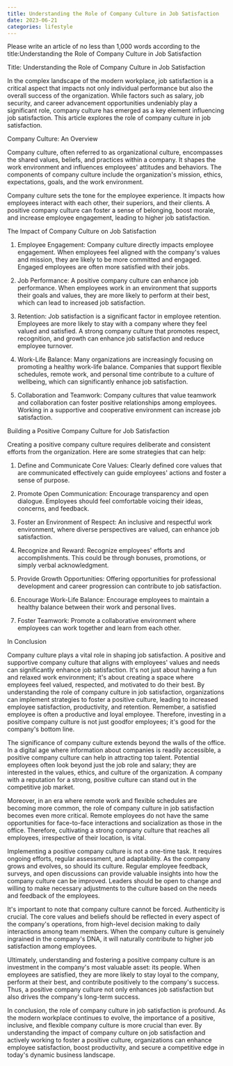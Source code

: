 ```yaml
---
title: Understanding the Role of Company Culture in Job Satisfaction
date: 2023-06-21
categories: lifestyle
---
```


Please write an article of no less than 1,000 words according to the title:Understanding the Role of Company Culture in Job Satisfaction

Title: Understanding the Role of Company Culture in Job Satisfaction

In the complex landscape of the modern workplace, job satisfaction is a critical aspect that impacts not only individual performance but also the overall success of the organization. While factors such as salary, job security, and career advancement opportunities undeniably play a significant role, company culture has emerged as a key element influencing job satisfaction. This article explores the role of company culture in job satisfaction.

Company Culture: An Overview

Company culture, often referred to as organizational culture, encompasses the shared values, beliefs, and practices within a company. It shapes the work environment and influences employees' attitudes and behaviors. The components of company culture include the organization's mission, ethics, expectations, goals, and the work environment.

Company culture sets the tone for the employee experience. It impacts how employees interact with each other, their superiors, and their clients. A positive company culture can foster a sense of belonging, boost morale, and increase employee engagement, leading to higher job satisfaction.

The Impact of Company Culture on Job Satisfaction

1. Employee Engagement: Company culture directly impacts employee engagement. When employees feel aligned with the company's values and mission, they are likely to be more committed and engaged. Engaged employees are often more satisfied with their jobs.

2. Job Performance: A positive company culture can enhance job performance. When employees work in an environment that supports their goals and values, they are more likely to perform at their best, which can lead to increased job satisfaction.

3. Retention: Job satisfaction is a significant factor in employee retention. Employees are more likely to stay with a company where they feel valued and satisfied. A strong company culture that promotes respect, recognition, and growth can enhance job satisfaction and reduce employee turnover.

4. Work-Life Balance: Many organizations are increasingly focusing on promoting a healthy work-life balance. Companies that support flexible schedules, remote work, and personal time contribute to a culture of wellbeing, which can significantly enhance job satisfaction.

5. Collaboration and Teamwork: Company cultures that value teamwork and collaboration can foster positive relationships among employees. Working in a supportive and cooperative environment can increase job satisfaction.

Building a Positive Company Culture for Job Satisfaction

Creating a positive company culture requires deliberate and consistent efforts from the organization. Here are some strategies that can help:

1. Define and Communicate Core Values: Clearly defined core values that are communicated effectively can guide employees' actions and foster a sense of purpose.

2. Promote Open Communication: Encourage transparency and open dialogue. Employees should feel comfortable voicing their ideas, concerns, and feedback.

3. Foster an Environment of Respect: An inclusive and respectful work environment, where diverse perspectives are valued, can enhance job satisfaction.

4. Recognize and Reward: Recognize employees' efforts and accomplishments. This could be through bonuses, promotions, or simply verbal acknowledgment.

5. Provide Growth Opportunities: Offering opportunities for professional development and career progression can contribute to job satisfaction.

6. Encourage Work-Life Balance: Encourage employees to maintain a healthy balance between their work and personal lives.

7. Foster Teamwork: Promote a collaborative environment where employees can work together and learn from each other.

In Conclusion

Company culture plays a vital role in shaping job satisfaction. A positive and supportive company culture that aligns with employees' values and needs can significantly enhance job satisfaction. It's not just about having a fun and relaxed work environment; it's about creating a space where employees feel valued, respected, and motivated to do their best. By understanding the role of company culture in job satisfaction, organizations can implement strategies to foster a positive culture, leading to increased employee satisfaction, productivity, and retention. Remember, a satisfied employee is often a productive and loyal employee. Therefore, investing in a positive company culture is not just goodfor employees; it's good for the company's bottom line.

The significance of company culture extends beyond the walls of the office. In a digital age where information about companies is readily accessible, a positive company culture can help in attracting top talent. Potential employees often look beyond just the job role and salary; they are interested in the values, ethics, and culture of the organization. A company with a reputation for a strong, positive culture can stand out in the competitive job market.

Moreover, in an era where remote work and flexible schedules are becoming more common, the role of company culture in job satisfaction becomes even more critical. Remote employees do not have the same opportunities for face-to-face interactions and socialization as those in the office. Therefore, cultivating a strong company culture that reaches all employees, irrespective of their location, is vital.

Implementing a positive company culture is not a one-time task. It requires ongoing efforts, regular assessment, and adaptability. As the company grows and evolves, so should its culture. Regular employee feedback, surveys, and open discussions can provide valuable insights into how the company culture can be improved. Leaders should be open to change and willing to make necessary adjustments to the culture based on the needs and feedback of the employees.

It's important to note that company culture cannot be forced. Authenticity is crucial. The core values and beliefs should be reflected in every aspect of the company's operations, from high-level decision making to daily interactions among team members. When the company culture is genuinely ingrained in the company's DNA, it will naturally contribute to higher job satisfaction among employees.

Ultimately, understanding and fostering a positive company culture is an investment in the company's most valuable asset: its people. When employees are satisfied, they are more likely to stay loyal to the company, perform at their best, and contribute positively to the company's success. Thus, a positive company culture not only enhances job satisfaction but also drives the company's long-term success.

In conclusion, the role of company culture in job satisfaction is profound. As the modern workplace continues to evolve, the importance of a positive, inclusive, and flexible company culture is more crucial than ever. By understanding the impact of company culture on job satisfaction and actively working to foster a positive culture, organizations can enhance employee satisfaction, boost productivity, and secure a competitive edge in today's dynamic business landscape.